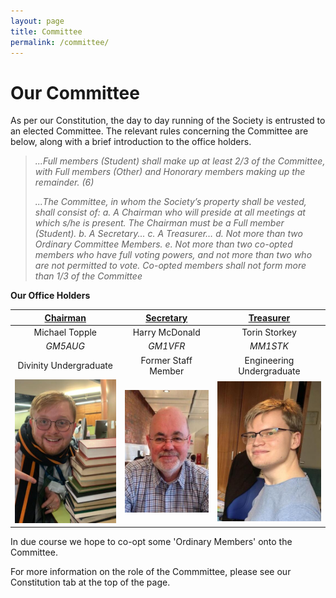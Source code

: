 ```yaml
---
layout: page
title: Committee
permalink: /committee/
---
```


# Our Committee

As per our Constitution, the day to day running of the Society is entrusted to an elected Committee. The relevant rules concerning the Committee are below, along with a brief introduction to the office holders.

>*...Full members (Student) shall make up at least 2/3 of the Committee, with Full members (Other) and Honorary members making up the remainder. (6)*
>
>*...The Committee, in whom the Society’s property shall be vested, shall consist of:
>a. A Chairman who will preside at all meetings at which s/he is present. The Chairman must be a Full member (Student).
>b. A Secretary...
>c. A Treasurer…
>d. Not more than two Ordinary Committee Members.
>e. Not more than two co-opted members who have full voting powers, and not more than two who are not permitted to vote. Co-opted members shall not form more than 1/3 of the Committee*

**Our Office Holders**

| **<u>Chairman</u>** | **<u>Secretary</u>** | **<u>Treasurer</u>** |
| :-----------: | :-----------: | :-----------: |
| Michael Topple | Harry McDonald | Torin Storkey |
| *GM5AUG* | *GM1VFR* | *MM1STK* |
| Divinity Undergraduate | Former Staff Member | Engineering Undergraduate |
| ![Michael](images/Michael.jpg) | ![Harry](images/Harry.jpg) |  ![Torin](images/TorinCrop.jpeg) |

In due course we hope to co-opt some 'Ordinary Members' onto the Committee.

For more information on the role of the Commmittee, please see our Constitution tab at the top of the page.

